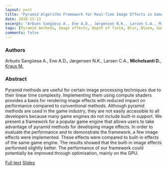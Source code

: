 ```yaml
---
layout: post
title: "Pyramid Algorithm Framework for Real-Time Image Effects in Game Engines"
date: 2018-11-13
excerpt: "Arbués Sangüesa A., Ene A.D., Jørgensen N.K., Larsen C.A., Michelsanti D., Kraus M. - ArtsIT 2016"
tags: [Pyramid methods, Image effects, Depth of field, Blur, Bloom, Game engine, Texture lookup, Compute shader]
comments: false
---
```


### Authors

Arbués Sangüesa A., Ene A.D., Jørgensen N.K., Larsen C.A., **Michelsanti D.**, [Kraus M.](http://game.aau.dk/researchers/martin-kraus/)

### Abstract

Pyramid methods are useful for certain image processing techniques due to their linear time complexity. Implementing them using compute shaders provides a basis for rendering image effects with reduced impact on performance compared to conventional methods. Although pyramid methods are used in the game industry, they are not easily accessible to all developers because many game engines do not include built-in support. We present a framework for a popular game engine that allows users to take advantage of pyramid methods for developing image effects. In order to evaluate the performance and to demonstrate the framework, a few image effects were implemented. These effects were compared to built-in effects of the same game engine. The results showed that the built-in image effects performed slightly better. The performance of our framework could potentially be improved through optimisation, mainly on the GPU.

[Full text](https://link.springer.com/chapter/10.1007/978-3-319-55834-9_34)
[Slides](https://www.slideshare.net/DanielMichelsanti/pyramid-algorithm-framework-for-realtime-image-effects-in-game-engines)